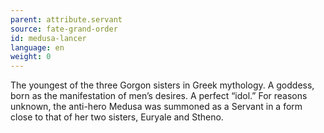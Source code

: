 ```yaml
---
parent: attribute.servant
source: fate-grand-order
id: medusa-lancer
language: en
weight: 0
---
```


The youngest of the three Gorgon sisters in Greek mythology.
A goddess, born as the manifestation of men’s desires. A perfect “idol.”
For reasons unknown, the anti-hero Medusa was summoned as a Servant in a form close to that of her two sisters, Euryale and Stheno.
